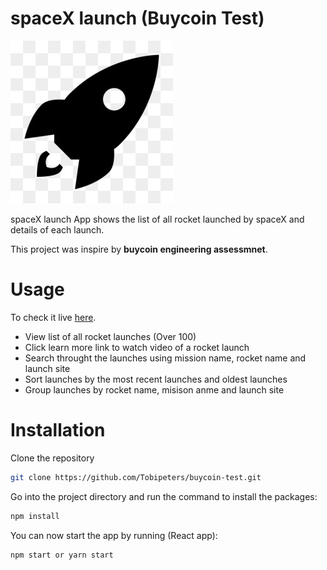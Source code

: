# spaceX launch (Buycoin Test)
![my custom logo :)](/src/assets/images/logo_bg.jpg)

spaceX launch App shows the list of all rocket launched by spaceX and details of each launch.

This project was inspire by **buycoin engineering assessmnet**.



# Usage

To check it live [here](https://buycoin-test.vercel.app).

- View list of all rocket launches (Over 100)
- Click learn more link to watch video of a rocket launch
- Search throught the launches using mission name, rocket name and launch site
- Sort launches by the most recent launches and oldest launches
- Group launches by rocket name, misison anme and launch site



# Installation

Clone the repository

```bash
git clone https://github.com/Tobipeters/buycoin-test.git
```

Go into the project directory and run the command to install the packages:

```bash
npm install
```

You can now start the app by running (React app):

```bash
npm start or yarn start
```


